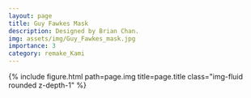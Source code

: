 ```yaml
---
layout: page
title: Guy Fawkes Mask
description: Designed by Brian Chan.
img: assets/img/Guy_Fawkes_mask.jpg
importance: 3
category: remake_Kami
---
```


<div class="row">
    <div class="col-sm mt-3 mt-md-0">
        {% include figure.html path=page.img title=page.title class="img-fluid rounded z-depth-1" %}
    </div>
</div>